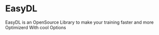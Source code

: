 # EasyDL
EasyDL is an OpenSource Library to make your training faster and more Optimizerd With cool Options

